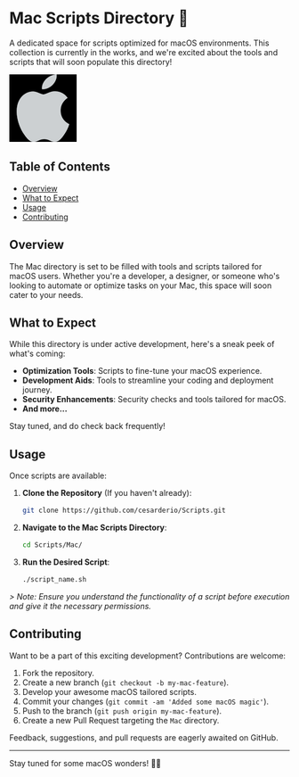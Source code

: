 # Mac Scripts Directory 🍎

A dedicated space for scripts optimized for macOS environments. This collection is currently in the works, and we're excited about the tools and scripts that will soon populate this directory!

![Mac Banner Image](../assets/apple.png)

## Table of Contents

- [Overview](#overview)
- [What to Expect](#what-to-expect)
- [Usage](#usage)
- [Contributing](#contributing)

## Overview

The Mac directory is set to be filled with tools and scripts tailored for macOS users. Whether you're a developer, a designer, or someone who's looking to automate or optimize tasks on your Mac, this space will soon cater to your needs.

## What to Expect

While this directory is under active development, here's a sneak peek of what's coming:

- **Optimization Tools**: Scripts to fine-tune your macOS experience.
- **Development Aids**: Tools to streamline your coding and deployment journey.
- **Security Enhancements**: Security checks and tools tailored for macOS.
- **And more...**

Stay tuned, and do check back frequently!

## Usage

Once scripts are available:

1. **Clone the Repository** (If you haven't already):

   ```bash
   git clone https://github.com/cesarderio/Scripts.git
   ```

2. **Navigate to the Mac Scripts Directory**:

   ```bash
   cd Scripts/Mac/
   ```

3. **Run the Desired Script**:

   ```bash
   ./script_name.sh
   ```

*> Note: Ensure you understand the functionality of a script before execution and give it the necessary permissions.*

## Contributing

Want to be a part of this exciting development? Contributions are welcome:

1. Fork the repository.
2. Create a new branch (`git checkout -b my-mac-feature`).
3. Develop your awesome macOS tailored scripts.
4. Commit your changes (`git commit -am 'Added some macOS magic'`).
5. Push to the branch (`git push origin my-mac-feature`).
6. Create a new Pull Request targeting the `Mac` directory.

Feedback, suggestions, and pull requests are eagerly awaited on GitHub.

---

Stay tuned for some macOS wonders! 🍎🚀
